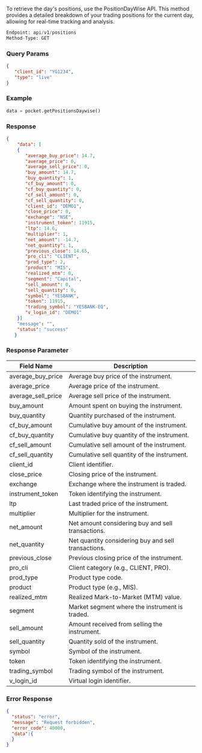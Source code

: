 <!-- ## Get Day Wise Position -->
To retrieve the day's positions, use the PositionDayWise API. This method provides a detailed breakdown of your trading positions for the current day, allowing for real-time tracking and analysis.

```python
Endpoint: api/v1/positions
Method-Type: GET
```

### Query Params
```json
{
   "client_id": "YG1234",
   "type": "live"
}
```

### Example
```python
data = pocket.getPositionsDaywise()
```


### Response
```json
{
    "data": [
    {
       "average_buy_price": 14.7,
       "average_price": 0,
       "average_sell_price": 0,
       "buy_amount": 14.7,
       "buy_quantity": 1,
       "cf_buy_amount": 0,
       "cf_buy_quantity": 0,
       "cf_sell_amount": 0,
       "cf_sell_quantity": 0,
       "client_id": "DEMO1",
       "close_price": 0,
       "exchange": "NSE",
       "instrument_token": 11915,
       "ltp": 14.6,
       "multiplier": 1,
       "net_amount": -14.7,
       "net_quantity": 1,
       "previous_close": 14.65,
       "pro_cli": "CLIENT",
       "prod_type": 2,
       "product": "MIS",
       "realized_mtm": 0,
       "segment": "Capital",
       "sell_amount": 0,
       "sell_quantity": 0,
       "symbol": "YESBANK",
       "token": 11915,
       "trading_symbol": "YESBANK-EQ",
       "v_login_id": "DEMO1"
    }]
    "message": "",
    "status": "success"
   }
```

### Response Parameter

| Field Name          | Description                                         |
|---------------------|-----------------------------------------------------|
| average_buy_price   | Average buy price of the instrument.                |
| average_price       | Average price of the instrument.                    |
| average_sell_price  | Average sell price of the instrument.               |
| buy_amount          | Amount spent on buying the instrument.              |
| buy_quantity        | Quantity purchased of the instrument.               |
| cf_buy_amount       | Cumulative buy amount of the instrument.            |
| cf_buy_quantity     | Cumulative buy quantity of the instrument.          |
| cf_sell_amount      | Cumulative sell amount of the instrument.           |
| cf_sell_quantity    | Cumulative sell quantity of the instrument.         |
| client_id           | Client identifier.                                  |
| close_price         | Closing price of the instrument.                    |
| exchange            | Exchange where the instrument is traded.            |
| instrument_token    | Token identifying the instrument.                   |
| ltp                 | Last traded price of the instrument.                |
| multiplier          | Multiplier for the instrument.                      |
| net_amount          | Net amount considering buy and sell transactions.   |
| net_quantity        | Net quantity considering buy and sell transactions.|
| previous_close      | Previous closing price of the instrument.          |
| pro_cli             | Client category (e.g., CLIENT, PRO).               |
| prod_type           | Product type code.                                  |
| product             | Product type (e.g., MIS).                           |
| realized_mtm        | Realized Mark-to-Market (MTM) value.                |
| segment             | Market segment where the instrument is traded.     |
| sell_amount         | Amount received from selling the instrument.        |
| sell_quantity       | Quantity sold of the instrument.                    |
| symbol              | Symbol of the instrument.                           |
| token               | Token identifying the instrument.                   |
| trading_symbol      | Trading symbol of the instrument.                   |
| v_login_id          | Virtual login identifier.                           |


### Error Response
```json
{
  "status": "error",
  "message": "Request forbidden",
  "error_code": 40000,
  "data":{
  }
}
```